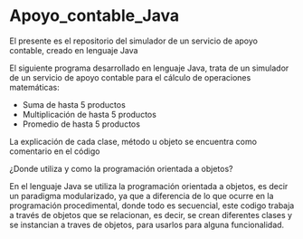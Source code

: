 # Apoyo_contable_Java
El presente es el repositorio del simulador de un servicio de apoyo contable, creado en lenguaje Java

El siguiente programa desarrollado en lenguaje Java, trata de un simulador de un servicio de apoyo contable
para el cálculo de operaciones matemáticas:
* Suma de hasta 5 productos
* Multiplicación de hasta 5 productos
* Promedio de hasta 5 productos

La explicación de cada clase, método u objeto se encuentra como comentario en el código

¿Donde utiliza y como la programación orientada a objetos?

En el lenguaje Java se utiliza la programación orientada a objetos, es decir un paradigma modularizado, ya que a 
diferencia de lo que ocurre en la programación procedimental, donde todo es secuencial, este codigo trabaja a través
de objetos que se relacionan, es decir, se crean diferentes clases y se instancian a traves de objetos, para usarlos para
alguna funcionalidad.  
